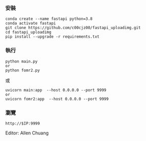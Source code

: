 ### 安裝
```
conda create --name fastapi python=3.8
conda activate fastapi
git clone https://github.com/c00cjz00/fastapi_uploadimg.git
cd fastapi_uploadimg
pip install --upgrade -r requirements.txt
```
### 執行
```
python main.py
or
python fomr2.py
```
或
```
uvicorn main:app  --host 0.0.0.0 --port 9999
or
uvicorn fomr2:app  --host 0.0.0.0 --port 9999
```
### 瀏覽
```
http://$IP:9999
```

Editor: Allen Chuang
